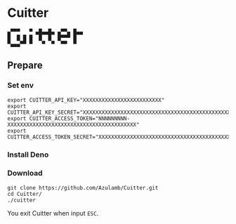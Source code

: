 # Cuitter

```
▄▀▀▀   ▀ ▄█▄▄█▄ ▄▀▀▄ █▄▄
█  █ █ █  █  █  █▀▀▀ █
▀▄▄▄▀▀ ▀   ▀  ▀  ▀▀  ▀
```

## Prepare

### Set env

```
export CUITTER_API_KEY="XXXXXXXXXXXXXXXXXXXXXXXXX"
export CUITTER_API_KEY_SECRET="XXXXXXXXXXXXXXXXXXXXXXXXXXXXXXXXXXXXXXXXXXXXXXXXXX"
export CUITTER_ACCESS_TOKEN="NNNNNNNNN-XXXXXXXXXXXXXXXXXXXXXXXXXXXXXXXXXXXXXXXXX"
export CUITTER_ACCESS_TOKEN_SECRET="XXXXXXXXXXXXXXXXXXXXXXXXXXXXXXXXXXXXXXXXXXXXX"
```

### Install Deno

### Download

```
git clone https://github.com/Azulamb/Cuitter.git
cd Cuitter/
./cuitter
```

You exit Cuitter when input `ESC`.
